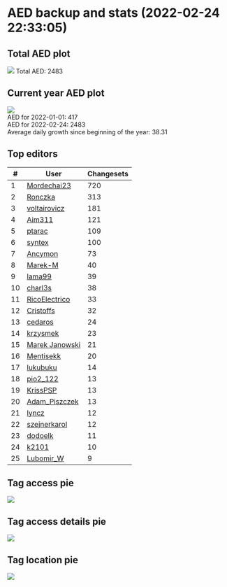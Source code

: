 # AED backup and stats (2022-02-24 22:33:05)


## Total AED plot
![](report_data/total_aed.png)
Total AED: 2483

## Current year AED plot
![](report_data/current_year_aed.png)\
AED for 2022-01-01: 417\
AED for 2022-02-24: 2483\
Average daily growth since beginning of the year: 38.31

## Top editors
| # | User | Changesets |
| ------------- | ------------- | ------------- |
| 1 | [Mordechai23](<https://www.openstreetmap.org/user/Mordechai23>) | 720 |
| 2 | [Ronczka](<https://www.openstreetmap.org/user/Ronczka>) | 313 |
| 3 | [voltairovicz](<https://www.openstreetmap.org/user/voltairovicz>) | 181 |
| 4 | [Aim311](<https://www.openstreetmap.org/user/Aim311>) | 121 |
| 5 | [ptarac](<https://www.openstreetmap.org/user/ptarac>) | 109 |
| 6 | [syntex](<https://www.openstreetmap.org/user/syntex>) | 100 |
| 7 | [Ancymon](<https://www.openstreetmap.org/user/Ancymon>) | 73 |
| 8 | [Marek-M](<https://www.openstreetmap.org/user/Marek-M>) | 40 |
| 9 | [lama99](<https://www.openstreetmap.org/user/lama99>) | 39 |
| 10 | [charl3s](<https://www.openstreetmap.org/user/charl3s>) | 38 |
| 11 | [RicoElectrico](<https://www.openstreetmap.org/user/RicoElectrico>) | 33 |
| 12 | [Cristoffs](<https://www.openstreetmap.org/user/Cristoffs>) | 32 |
| 13 | [cedaros](<https://www.openstreetmap.org/user/cedaros>) | 24 |
| 14 | [krzysmek](<https://www.openstreetmap.org/user/krzysmek>) | 23 |
| 15 | [Marek Janowski](<https://www.openstreetmap.org/user/Marek Janowski>) | 21 |
| 16 | [Mentisekk](<https://www.openstreetmap.org/user/Mentisekk>) | 20 |
| 17 | [lukubuku](<https://www.openstreetmap.org/user/lukubuku>) | 14 |
| 18 | [pio2_122](<https://www.openstreetmap.org/user/pio2_122>) | 13 |
| 19 | [KrissPSP](<https://www.openstreetmap.org/user/KrissPSP>) | 13 |
| 20 | [Adam_Piszczek](<https://www.openstreetmap.org/user/Adam_Piszczek>) | 13 |
| 21 | [lyncz](<https://www.openstreetmap.org/user/lyncz>) | 12 |
| 22 | [szejnerkarol](<https://www.openstreetmap.org/user/szejnerkarol>) | 12 |
| 23 | [dodoelk](<https://www.openstreetmap.org/user/dodoelk>) | 11 |
| 24 | [k2101](<https://www.openstreetmap.org/user/k2101>) | 10 |
| 25 | [Lubomir_W](<https://www.openstreetmap.org/user/Lubomir_W>) | 9 |

## Tag access pie
![](report_data/tag_access.png)

## Tag access details pie
![](report_data/tag_access_details.png)

## Tag location pie
![](report_data/tag_location.png)
